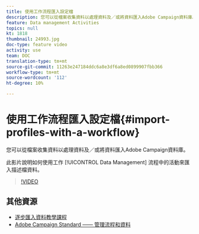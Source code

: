 ```yaml
---
title: 使用工作流程匯入設定檔
description: 您可以從檔案收集資料以處理資料及／或將資料匯入Adobe Campaign資料庫。 此影片說明如何使用工作流程匯入描述檔資料。
feature: Data management Activities
topics: null
kt: 1818
thumbnail: 24993.jpg
doc-type: feature video
activity: use
team: DOC
translation-type: tm+mt
source-git-commit: 11263e247184ddc6a8e3df6a8ed0899907fbb366
workflow-type: tm+mt
source-wordcount: '112'
ht-degree: 10%

---
```



# 使用工作流程匯入設定檔{#import-profiles-with-a-workflow}

您可以從檔案收集資料以處理資料及／或將資料匯入Adobe Campaign資料庫。

此影片說明如何使用工作 [!UICONTROL Data Management] 流程中的活動來匯入描述檔資料。

>[!VIDEO](https://video.tv.adobe.com/v/24993?quality=12)

## 其他資源

* [逐步匯入資料教學課程](https://docs.adobe.com/content/help/en/campaign-standard/using/managing-processes-and-data/workflow-general-operation/importing-data.html#example--import-workflow-template)
* [Adobe Campaign Standard —— 管理流程和資料](https://docs.adobe.com/content/help/en/campaign-standard/using/managing-processes-and-data/about-workflows-and-data-management/discovering-workflows.html)
